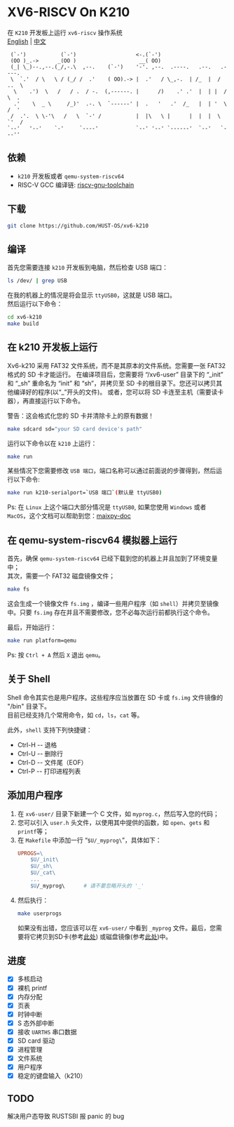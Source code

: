 # XV6-RISCV On K210
在 `K210` 开发板上运行 `xv6-riscv` 操作系统  
[English](./README.md) | [中文](./README_cn.md)   

```
 (`-')           (`-')                   <-.(`-')                            
 (OO )_.->      _(OO )                    __( OO)                            
 (_| \_)--.,--.(_/,-.\  ,--.    (`-')    '-'. ,--.  .----.   .--.   .----.   
 \  `.'  / \   \ / (_/ /  .'    ( OO).-> |  .'   / \_,-.  | /_  |  /  ..  \  
  \    .')  \   /   / .  / -.  (,------. |      /)    .' .'  |  | |  /  \  . 
  .'    \  _ \     /_)'  .-. \  `------' |  .   '   .'  /_   |  | '  \  /  ' 
 /  .'.  \ \-'\   /   \  `-' /           |  |\   \ |      |  |  |  \  `'  /  
`--'   '--'    `-'     `----'            `--' '--' `------'  `--'   `---''   
```

<!-- ![run-k210](./img/xv6-k210_on_k210.gif)   -->

## 依赖
+ `k210` 开发板或者 `qemu-system-riscv64`
+ RISC-V GCC 编译链: [riscv-gnu-toolchain](https://github.com/riscv/riscv-gnu-toolchain.git)

## 下载
```bash
git clone https://github.com/HUST-OS/xv6-k210
```

## 编译
首先您需要连接 `k210` 开发板到电脑，然后检查 USB 端口：  
```bash
ls /dev/ | grep USB
```
在我的机器上的情况是将会显示 `ttyUSB0`，这就是 USB 端口。  
然后运行以下命令：    

```bash
cd xv6-k210
make build
```

## <a id="title_k210">在 k210 开发板上运行</a>
Xv6-k210 采用 FAT32 文件系统，而不是其原本的文件系统。您需要一张 FAT32 格式的 SD 卡才能运行。
在编译项目后，您需要将 “/xv6-user” 目录下的 “_init” 和 “_sh” 重命名为 “init” 和 “sh”，并拷贝至 SD 卡的根目录下。您还可以拷贝其他编译好的程序(以“\_”开头的文件)。
或者，您可以将 SD 卡连至主机（需要读卡器），再直接运行以下命令。

警告：这会格式化您的 SD 卡并清除卡上的原有数据！
```bash
make sdcard sd="your SD card device's path"
```

运行以下命令以在 `k210` 上运行：  
```bash
make run
```

某些情况下您需要修改 `USB 端口`，端口名称可以通过前面说的步骤得到，然后运行以下命令:  
```bash
make run k210-serialport=`USB 端口`(默认是 ttyUSB0)
```
Ps: 在 `Linux` 上这个端口大部分情况是 `ttyUSB0`, 如果您使用 `Windows` 或者 `MacOS`，这个文档可以帮助到您：[maixpy-doc](https://maixpy.sipeed.com/zh/get_started/env_install_driver.html#)  

## <a id="title_qemu">在 qemu-system-riscv64 模拟器上运行</a>
首先，确保 `qemu-system-riscv64` 已经下载到您的机器上并且加到了环境变量中；  
其次，需要一个 FAT32 磁盘镜像文件；
```bash
make fs
```
这会生成一个镜像文件 `fs.img` ，编译一些用户程序（如 `shell`）并拷贝至镜像中。只要 `fs.img` 存在并且不需要修改，您不必每次运行前都执行这个命令。

最后，开始运行：
```bash
make run platform=qemu
```

Ps: 按 `Ctrl + A` 然后 `X` 退出 `qemu`。     

## 关于 Shell
Shell 命令其实也是用户程序。这些程序应当放置在 SD 卡或 `fs.img` 文件镜像的 "/bin" 目录下。  
目前已经支持几个常用命令，如 `cd`，`ls`，`cat` 等。

此外，`shell` 支持下列快捷键：  
- Ctrl-H -- 退格  
- Ctrl-U -- 删除行  
- Ctrl-D -- 文件尾（EOF）  
- Ctrl-P -- 打印进程列表

## 添加用户程序
1. 在 `xv6-user/` 目录下新建一个 C 文件，如 `myprog.c`，然后写入您的代码；
2. 您可以引入 `user.h` 头文件，以使用其中提供的函数，如 `open`、`gets` 和 `printf`等；
3. 在 `Makefile` 中添加一行 “`$U/_myprog\`”，具体如下：
    ```Makefile
    UPROGS=\
        $U/_init\
        $U/_sh\
        $U/_cat\
        ...
        $U/_myprog\      # 请不要忽略开头的 '_'
    ```
4. 然后执行：
    ```bash
    make userprogs
    ```
    如果没有出错，您应该可以在 `xv6-user/` 中看到 `_myprog` 文件。最后，您需要将它拷贝到SD卡(参考<a href="#title_k210">此处</a>)
    或磁盘镜像(参考<a href="#title_qemu">此处</a>)中。

## 进度
- [x] 多核启动
- [x] 裸机 printf
- [x] 内存分配
- [x] 页表
- [x] 时钟中断
- [x] S 态外部中断
- [x] 接收 `UARTHS` 串口数据
- [x] SD card 驱动
- [x] 进程管理
- [x] 文件系统
- [x] 用户程序
- [X] 稳定的键盘输入（k210）

## TODO
解决用户态导致 RUSTSBI 报 panic 的 bug 

